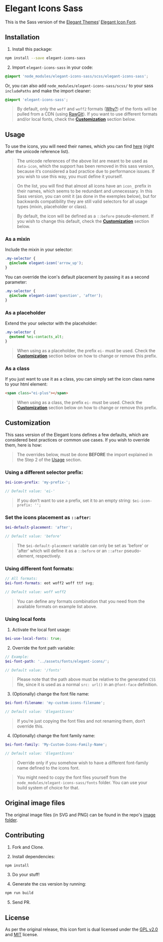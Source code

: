 # Elegant Icons Sass

This is the Sass version of the [Elegant Themes](http://www.elegantthemes.com/)‘ [Elegant Icon Font](http://www.elegantthemes.com/blog/resources/elegant-icon-font).

## Installation

1. Install this package:
  ```bash
  npm install --save elegant-icons-sass
  ```
2. Import `elegant-icons-sass` in your code:
  ```scss
  @import 'node_modules/elegant-icons-sass/scss/elegant-icons-sass';
  ```
  Or, you can also add `node_modules/elegant-icons-sass/scss/` to your sass `includePaths` and make the import cleaner:
  ```scss
  @import 'elegant-icons-sass';
  ```

> By default, only the `woff` and `woff2` formats ([Why?](http://caniuse.com/#search=woff)) of the fonts will be pulled from a CDN (using [RawGit](https://rawgit.com/)). If you want to use different formats and/or local fonts, check the [**Customization**](#Customization) section below.

## Usage

To use the icons, you will need their names, which you can find [here](https://www.elegantthemes.com/blog/resources/elegant-icon-font) (right after the unicode reference list).

> The unicode references of the above list are meant to be used as `data-icon`, which the support has been removed in this sass version, because it‘s considered a bad practice due to performance issues. If you wish to use this way, you must define it yourself.

> On the list, you will find that almost all icons have an `icon_` prefix in their names, which seems to be redundant and unnecessary. In this Sass version, you can omit it (as done in the exemples below), but for backwards compatibility they are still valid selectors for all usage types (mixin, placeholder or class).

> By default, the icon will be defined as a `::before` pseude-element. If you wish to change this default, check the [**Customization**](#Customization) section below.

### As a mixin

Include the mixin in your selector:

```scss
.my-selector {
  @include elegant-icon('arrow_up');  
}
```

You can override the icon's default placement by passing it as a second parameter:

```scss
.my-selector {
  @include elegant-icon('question', 'after');  
}
```

### As a placeholder

Extend the your selector with the placeholder:

```scss
.my-selector {
  @extend %ei-contacts_alt;
}
```

> When using as a placeholder, the prefix `ei-` must be used. Check the [**Customization**](#Customization) section below on how to change or remove this prefix.

### As a class

If you just want to use it as a class, you can simply set the icon class name to your html element:

```html
<span class="ei-plus"></span>
```

> When using as a class, the prefix `ei-` must be used. Check the [**Customization**](#Customization) section below on how to change or remove this prefix.

## Customization

This sass version of the Elegant Icons defines a few defaults, which are considered best practices or common use cases. If you wish to override them, here is how:

  > The overrides below, must be done **BEFORE** the import explained in the Step 2 of the [Usage](#Usage) section.

### Using a different selector prefix:

```scss
$ei-icon-prefix: 'my-prefix-';

// Default value: 'ei-'
```

> If you don‘t want to use a prefix, set it to an empty string: `$ei-icon-prefix: '';`

### Set the icons placement as `::after`:

```scss
$ei-default-placement: 'after';

// Default value: 'before'
```

> The `$ei-default-placement` variable can only be set as 'before' or 'after' which will define it as a `::before` or an `::after` pseudo-element, respectively.

### Using different font formats:

```scss
// All formats:
$ei-font-formats: eot woff2 woff ttf svg;

// Default value: woff woff2
```

> You can define any formats combination that you need from the available formats on example list above.

### Using local fonts

1. Activate the local font usage:
  ```scss
  $ei-use-local-fonts: true;
  ```
2. Override the font path variable:
  ```scss
  // Example:
  $ei-font-path: '../assets/fonts/elegant-icons/';

  // Default value: '/fonts'
  ```
  > Please note that the path above must be relative to the generated `CSS` file, since it is used as a normal `src: url()` in an `@font-face` definition.

3. (Optionally) change the font file name:

  ```scss
  $ei-font-filename: 'my-custom-icons-filename';

  // Default value: 'ElegantIcons'
  ```

  > If you‘re just copying the font files and not renaming them, don‘t override this.

4. (Optionally) change the font family name:

  ```scss
  $ei-font-family: 'My-Custom-Icons-Family-Name';

  // Default value: 'ElegantIcons'
  ```

  > Override only if you somehow wish to have a different font-family name defined to the icons font.

> You might need to copy the font files yourself from the `node_modules/elegant-icons-sass/fonts` folder. You can use your build system of choice for that.

## Original image files

The original image files (in SVG and PNG) can be found in the repo's [image folder](https://github.com/mdentinho/elegant-icons-sass/tree/master/images).

## Contributing

1. Fork and Clone.

2. Install dependencies:

  ```bash
  npm install
  ```

3. Do your stuff!

4. Generate the css version by running:

  ```bash
  npm run build
  ```
5. Send PR.

## License

As per the original release, this icon font is dual licensed under the [GPL v2.0](http://www.gnu.org/licenses/gpl-2.0.html) and [MIT](http://opensource.org/licenses/MIT) license.
